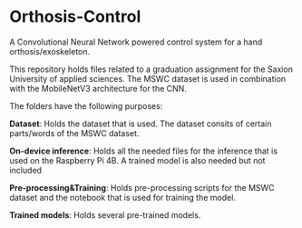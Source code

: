 # Orthosis-Control
A Convolutional Neural Network powered control system for a hand orthosis/exoskeleton. 

This repository holds files related to a graduation assignment for the Saxion University of applied sciences.
The MSWC dataset is used in combination with the MobileNetV3 architecture for the CNN.

The folders have the following purposes:

**Dataset**:                     Holds the dataset that is used. The dataset consits of certain parts/words of the MSWC dataset.

**On-device inference**:         Holds all the needed files for the inference that is used on the Raspberry Pi 4B. A trained model is also needed but not included

**Pre-processing&Training**:     Holds pre-processing scripts for the MSWC dataset and the notebook that is used for training the model.

**Trained models**:              Holds several pre-trained models.
